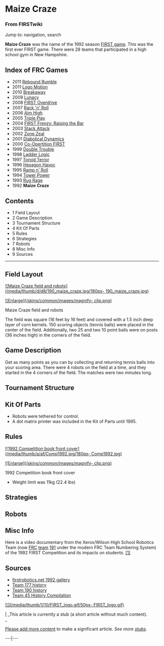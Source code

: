 

# Maize Craze

### From FIRSTwiki

Jump to: navigation, search

  

**Maize Craze** was the name of the 1992 season [FIRST game](FRC_Games "FRC Games" ). This was the first ever FIRST game. There were 28 teams that participated in a high school gym in New Hampshire. 

Index of FRC Games  
---  
  
  * 2011 [Rebound Rumble](Rebound_Rumble "Rebound Rumble" )
  * 2011 [Logo Motion](Logo_Motion "Logo Motion" )
  * 2010 [Breakaway](Breakaway "Breakaway" )
  * 2009 [Lunacy](Lunacy "Lunacy" )
  * 2008 [FIRST Overdrive](FIRST_Overdrive "FIRST Overdrive" )
  * 2007 [Rack 'n' Roll](Rack_%27n%27_Roll "Rack 'n' Roll" )
  * 2006 [Aim High](aim-high)
  * 2005 [Triple Play](triple-play)
  * 2004 [FIRST Frenzy: Raising the Bar](FIRST_Frenzy:_Raising_the_Bar "FIRST Frenzy: Raising the Bar" )
  * 2003 [Stack Attack](Stack_Attack "Stack Attack" )
  * 2002 [Zone Zeal](Zone_Zeal "Zone Zeal" )
  * 2001 [Diabolical Dynamics](Diabolical_Dynamics "Diabolical Dynamics" )
  * 2000 [Co-Opertition FIRST](Co-Opertition_FIRST "Co-Opertition FIRST" )
  * 1999 [Double Trouble](Double_Trouble "Double Trouble" )
  * 1998 [Ladder Logic](Ladder_Logic "Ladder Logic" )
  * 1997 [Toroid Terror](Toroid_Terror "Toroid Terror" )
  * 1996 [Hexagon Havoc](Hexagon_Havoc "Hexagon Havoc" )
  * 1995 [Ramp n' Roll](Ramp_n%27_Roll "Ramp n' Roll" )
  * 1994 [Tower Power](Tower_Power "Tower Power" )
  * 1993 [Rug Rage](Rug_Rage "Rug Rage" )
  * 1992 **Maize Craze**  
  
  

## Contents

  * 1 Field Layout
  * 2 Game Description
  * 3 Tournament Structure
  * 4 Kit Of Parts
  * 5 Rules
  * 6 Strategies
  * 7 Robots
  * 8 Misc Info
  * 9 Sources  
---  
  

## Field Layout

[![Maize Craze field and robots](/media/thumb/d/d8/190_maize_craze.jpg/180px-
190_maize_craze.jpg)](Image:190_maize_craze.jpg "Maize Craze field
and robots" )

[![Enlarge](/skins/common/images/magnify-
clip.png)](Image:190_maize_craze.jpg "Enlarge" )

Maize Craze field and robots

The field was square (16 feet by 16 feet) and covered with a 1.5 inch deep
layer of corn kernels. 150 scoring objects (tennis balls) were placed in the
center of the field. Additionally, two 25 and two 10 point balls were on posts
(36 inches high) in the corners of the field.


## Game Description

Get as many points as you can by collecting and returning tennis balls into
your scoring area. There were 4 robots on the field at a time, and they
started in the 4 corners of the field. The matches were two minutes long.


## Tournament Structure


## Kit Of Parts

  * Robots were tethered for control. 
  * A dot matrix printer was included in the Kit of Parts until 1995. 


## Rules

[![1992 Competition book front cover](/media/thumb/a/af/Comp1992.jpg/180px-
Comp1992.jpg)](Image:Comp1992.jpg "1992 Competition book front
cover" )

[![Enlarge](/skins/common/images/magnify-
clip.png)](Image:Comp1992.jpg "Enlarge" )

1992 Competition book front cover

  * Weight limit was 11kg (22.4 lbs) 


## Strategies


## Robots


## Misc Info

Here is a video documentary from the Xerox/Wilson High School Robotics Team
(now [FRC](FRC "FRC" ) [team](Team "Team" )
[191](191 "191" ) under the modern FRC Team Numbering System) of
the 1992 FIRST Competition and its impacts on students.
[[1]](http://video.google.com/videoplay?docid=-147783057553890710
"http://video.google.com/videoplay?docid=-147783057553890710" )


## Sources

  * [firstrobotics.net 1992 gallery](http://www.firstrobotics.net/92Gallery/index.htm "http://www.firstrobotics.net/92Gallery/index.htm" )
  * [Team 177 history](http://www.swindsor.k12.ct.us/Highschool/activities/clubs/first/1992.html "http://www.swindsor.k12.ct.us/Highschool/activities/clubs/first/1992.html" )
  * [Team 190 history](http://users.wpi.edu/~first/index.cgi?node=history_1992 "http://users.wpi.edu/~first/index.cgi?node=history_1992" )
  * [Team 45 History Compilation](http://www.technokats.org/historyproject.php "http://www.technokats.org/historyproject.php" )

[![](/media/thumb/1/10/FIRST_logo.gif/50px-
FIRST_logo.gif)](Image:FIRST_logo.gif "" )

|  _This article is currently a stub (a short article without much content).  
_

[Please add more
content](http://www.firstwiki.net/index.php?title=Maize_Craze&action=edit
"http://www.firstwiki.net/index.php?title=Maize_Craze&action=edit" ) to make a
significant article. _See more [stubs](Special:Shortpages
"Special:Shortpages" )._  
  
---|---  
  
